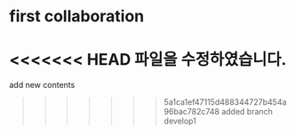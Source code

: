 # first collaboration
<<<<<<< HEAD
파일을 수정하였습니다.
=======
add new contents
>>>>>>> 5a1ca1ef47115d488344727b454a96bac782c748
added branch develop1
